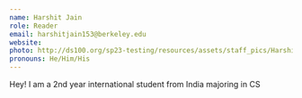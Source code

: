 ```yaml
---
name: Harshit Jain
role: Reader
email: harshitjain153@berkeley.edu
website: 
photo: http://ds100.org/sp23-testing/resources/assets/staff_pics/Harshit_Jain.png
pronouns: He/Him/His
---
```

Hey! I am a 2nd year international student from India majoring in CS
